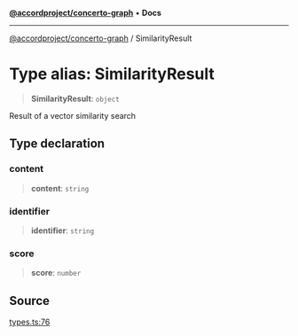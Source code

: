 [**@accordproject/concerto-graph**](../README.md) • **Docs**

***

[@accordproject/concerto-graph](../README.md) / SimilarityResult

# Type alias: SimilarityResult

> **SimilarityResult**: `object`

Result of a vector similarity search

## Type declaration

### content

> **content**: `string`

### identifier

> **identifier**: `string`

### score

> **score**: `number`

## Source

[types.ts:76](https://github.com/accordproject/lab-concerto-graph/blob/4f9bc9d221981b215096d0e5223994bc8c2351f5/src/types.ts#L76)
